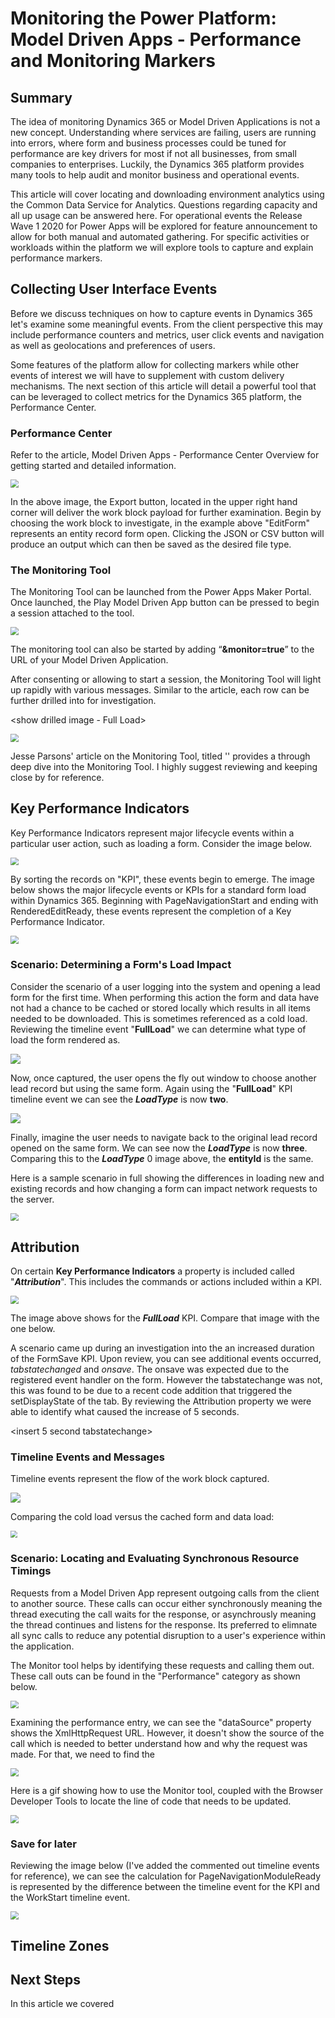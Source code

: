 # Monitoring the Power Platform: Model Driven Apps - Performance and Monitoring Markers

## Summary

The idea of monitoring Dynamics 365 or Model Driven Applications is not a new concept. Understanding where services are failing, users are running into errors, where form and business processes could be tuned for performance are key drivers for most if not all businesses, from small companies to enterprises. Luckily, the Dynamics 365 platform provides many tools to help audit and monitor business and operational events.

This article will cover locating and downloading environment analytics using the Common Data Service for Analytics. Questions regarding capacity and all up usage can be answered here. For operational events the Release Wave 1 2020 for Power Apps will be explored for feature announcement to allow for both manual and automated gathering. For specific activities or workloads within the platform we will explore tools to capture and explain performance markers.

## Collecting User Interface Events

Before we discuss techniques on how to capture events in Dynamics 365 let's examine some meaningful events. From the client perspective this may include performance counters and metrics, user click events and navigation as well as geolocations and preferences of users. 

Some features of the platform allow for collecting markers while other events of interest we will have to supplement with custom delivery mechanisms. The next section of this article will detail a powerful tool that can be leveraged to collect metrics for the Dynamics 365 platform, the Performance Center.

### Performance Center

Refer to the article, Model Driven Apps - Performance Center Overview for getting started and detailed information. 

<show export as json image>

<img src="https://raw.githubusercontent.com/aliyoussefi/MonitoringPowerPlatform/master/Artifacts/Dynamics/PerfCenter/ExportAsJson.PNG" style="zoom: 80%;" />

In the above image, the Export button, located in the upper right hand corner will deliver the work block payload for further examination. Begin by choosing the work block to investigate, in the example above "EditForm" represents an entity record form open. Clicking the JSON or CSV button will produce an output which can then be saved as the desired file type.

### The Monitoring Tool

The Monitoring Tool can be launched from the Power Apps Maker Portal. Once launched, the Play Model Driven App button can be pressed to begin a session attached to the tool.

<insert play button>

<img src="https://raw.githubusercontent.com/aliyoussefi/MonitoringPowerPlatform/master/Artifacts/Dynamics/MonTool/PlayModelDrivenApp.PNG" style="zoom: 80%;" />

The monitoring tool can also be started by adding “**&monitor=true**” to the URL of your Model Driven Application.

After consenting or allowing to start a session, the Monitoring Tool will light up rapidly with various messages. Similar to the <insert canvas app monitor link> article, each row can be further drilled into for investigation.

<show drilled image - Full Load>

<img src="https://raw.githubusercontent.com/aliyoussefi/MonitoringPowerPlatform/master/Artifacts/Dynamics/MonTool/RowDetailFullLoad.PNG" style="zoom: 80%;" />

Jesse Parsons' article on the Monitoring Tool, titled '' provides a through deep dive into the Monitoring Tool. I highly suggest reviewing and keeping close by for reference.

## Key Performance Indicators

Key Performance Indicators represent major lifecycle events within a particular user action, such as loading a form. Consider the image below.

<insert monitor tool KPI image>

<img src="https://raw.githubusercontent.com/aliyoussefi/MonitoringPowerPlatform/master/Artifacts/Dynamics/MonTool/FormLoad-KPIs.PNG" style="zoom: 80%;" />

By sorting the records on "KPI", these events begin to emerge. The image below shows the major lifecycle events or KPIs for a standard form load within Dynamics 365. Beginning with PageNavigationStart and ending with RenderedEditReady, these events represent the completion of a Key Performance Indicator.

<img src="https://raw.githubusercontent.com/aliyoussefi/MonitoringPowerPlatform/master/Artifacts/Dynamics/MonTool/KPI-HighLevel.PNG" style="zoom: 80%;" />

### Scenario: Determining a Form's Load Impact

Consider the scenario of a user logging into the system and opening a lead form for the first time. When performing this action the form and data have not had a chance to be cached or stored locally which results in all items needed to be downloaded. This is sometimes referenced as a cold load. Reviewing the timeline event "**FullLoad**" we can determine what type of load the form rendered as.

![](https://raw.githubusercontent.com/wiki/aliyoussefi/D365-Monitoring/Artifacts/Dynamics/D365-FormLoad-ColdLoad-JSON.JPG)

Now, once captured, the user opens the fly out window to choose another lead record but using the same form. Again using the "**FullLoad**" KPI timeline event we can see the ***LoadType*** is now **two**.

![](https://raw.githubusercontent.com/wiki/aliyoussefi/D365-Monitoring/Artifacts/Dynamics/D365-FormLoad-WarmLoad-JSON.JPG)

Finally, imagine the user needs to navigate back to the original lead record opened on the same form. We can see now the ***LoadType*** is now **three**. Comparing this to the ***LoadType*** 0 image above, the **entityId** is the same.

Here is a sample scenario in full showing the differences in loading new and existing records and how changing a form can impact network requests to the server.

<img src="https://raw.githubusercontent.com/aliyoussefi/MonitoringPowerPlatform/master/Artifacts/Dynamics/MonTool/FullLoad-LoadTypeAndMetadataNetworkRequestExample.gif" style="zoom: 80%;" />

## Attribution

On certain **Key Performance Indicators** a property is included called "***Attribution***". This includes the commands or actions included within a KPI.

<insert Attribution image>

<img src="https://raw.githubusercontent.com/aliyoussefi/MonitoringPowerPlatform/master/Artifacts/Dynamics/MonTool/FullLoad.Attrition.PNG" style="zoom: 80%;" />

The image above shows for the ***FullLoad*** KPI. Compare that image with the one below.

<insert Attribution image2>

A scenario came up during an investigation into the an increased duration of the FormSave KPI. Upon review, you can see additional events occurred, *tabstatechanged* and *onsave*. The onsave was expected due to the registered event handler on the form. However the tabstatechange was not, this was found to be due to a recent code addition that triggered the setDisplayState of the tab. By reviewing the Attribution property we were able to identify what caused the increase of 5 seconds.

<insert 5 second tabstatechange>

### Timeline Events and Messages

Timeline events represent the flow of the work block captured.





![](https://raw.githubusercontent.com/wiki/aliyoussefi/D365-Monitoring/Artifacts/Dynamics/D365-FormLoad-HotLoad-JSON.JPG)

Comparing the cold load versus the cached form and data load:

<img src="https://raw.githubusercontent.com/wiki/aliyoussefi/D365-Monitoring/Artifacts/Dynamics/D365-Compare-ColdLoad-WarmLoad-KPI.JPG" style="zoom:70%;" />

### Scenario: Locating and Evaluating Synchronous Resource Timings

Requests from a Model Driven App represent outgoing calls from the client to another source. These calls can occur either synchronously meaning the thread executing the call waits for the response, or asynchrously meaning the thread continues and listens for the response. Its preferred to elimnate all sync calls to reduce any potential disruption to a user's experience within the application.

The Monitor tool helps by identifying these requests and calling them out. These call outs can be found in the "Performance" category as shown below.

<insert performance sync xhr sent> 

<img src="https://raw.githubusercontent.com/aliyoussefi/MonitoringPowerPlatform/master/Artifacts/Dynamics/MonTool/Performance.SyncCall-Full.PNG" style="zoom: 80%;" />

Examining the performance entry, we can see the "dataSource" property shows the XmlHttpRequest URL. However, it doesn't show the source of the call which is needed to better understand how and why the request was made. For that, we need to find the 

<img src="https://raw.githubusercontent.com/aliyoussefi/MonitoringPowerPlatform/master/Artifacts/Dynamics/MonTool/Performance.SyncCall-Xhr-sync-property.PNG" style="zoom: 80%;" />

Here is a gif showing how to use the Monitor tool, coupled with the Browser Developer Tools to locate the line of code that needs to be updated.

<img src="https://raw.githubusercontent.com/aliyoussefi/MonitoringPowerPlatform/master/Artifacts/Dynamics/MonTool/FullLoad-Perf-SyncXhr.gif" style="zoom: 80%;" />

### Save for later

Reviewing the image below (I've added the commented out timeline events for reference), we can see the calculation for PageNavigationModuleReady is represented by the difference between the timeline event for the KPI and the WorkStart timeline event.

<img src="https://raw.githubusercontent.com/aliyoussefi/MonitoringPowerPlatform/master/Artifacts/Dynamics/PerfCenter/ExportAsJson.PNG" style="zoom: 80%;" />

## Timeline Zones



## Next Steps

In this article we covered 